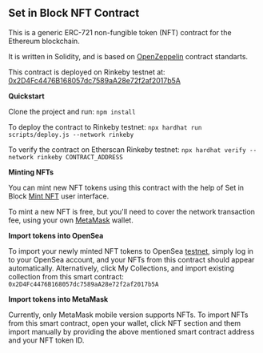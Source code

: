 ## Set in Block NFT Contract

This is a generic ERC-721 non-fungible token (NFT) contract for the Ethereum blockchain.

It is written in Solidity, and is based on [OpenZeppelin](https://openzeppelin.com/) contract standarts.

This contract is deployed on Rinkeby testnet at: [0x2D4Fc4476B168057dc7589aA28e72f2af2017b5A](https://rinkeby.etherscan.io/address/0x2D4Fc4476B168057dc7589aA28e72f2af2017b5A)

**Quickstart**

Clone the project and run: 
`npm install`

To deploy the contract to Rinkeby testnet:
`npx hardhat run scripts/deploy.js --network rinkeby`

To verify the contract on Etherscan Rinkeby testnet:
`npx hardhat verify --network rinkeby CONTRACT_ADDRESS`

**Minting NFTs**

You can mint new NFT tokens using this contract with the help of Set in Block [Mint NFT](https://setinblock.com/mint-nft) user interface.

To mint a new NFT is free, but you'll need to cover the network transaction fee, using your own [MetaMask](https://metamask.io/) wallet.

**Import tokens into OpenSea**

To import your newly minted NFT tokens to OpenSea [testnet](https://testnets.opensea.io), simply log in to your OpenSea account, and your NFTs from this contract should appear automatically. Alternatively, click My Collections, and import existing collection from this smart contract: `0x2D4Fc4476B168057dc7589aA28e72f2af2017b5A`

**Import tokens into MetaMask**

Currently, only MetaMask mobile version supports NFTs. To import NFTs from this smart contract, open your wallet, click NFT section and them import manually by providing the above mentioned smart contract address and your NFT token ID.